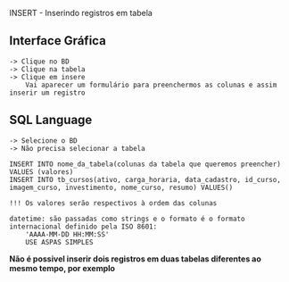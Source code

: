 INSERT - Inserindo registros em tabela

## Interface Gráfica

    -> Clique no BD
    -> Clique na tabela
    -> Clique em insere
        Vai aparecer um formulário para preenchermos as colunas e assim inserir um registro

## SQL Language

    -> Selecione o BD
    -> Não precisa selecionar a tabela

    INSERT INTO nome_da_tabela(colunas da tabela que queremos preencher) VALUES (valores)
    INSERT INTO tb_cursos(ativo, carga_horaria, data_cadastro, id_curso, imagem_curso, investimento, nome_curso, resumo) VALUES()

    !!! Os valores serão respectivos à ordem das colunas

    datetime: são passadas como strings e o formato é o formato internacional definido pela ISO 8601:
        'AAAA-MM-DD HH:MM:SS'
        USE ASPAS SIMPLES

**Não é possivel inserir dois registros em duas tabelas diferentes ao mesmo tempo, por exemplo**